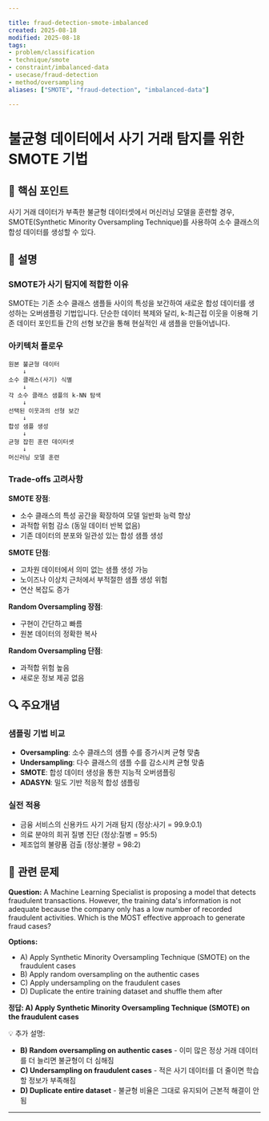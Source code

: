 ```yaml
---

title: fraud-detection-smote-imbalanced
created: 2025-08-18
modified: 2025-08-18
tags:
- problem/classification
- technique/smote
- constraint/imbalanced-data
- usecase/fraud-detection
- method/oversampling
aliases: ["SMOTE", "fraud-detection", "imbalanced-data"]

---
```


# 불균형 데이터에서 사기 거래 탐지를 위한 SMOTE 기법

## 🎯 핵심 포인트

사기 거래 데이터가 부족한 불균형 데이터셋에서 머신러닝 모델을 훈련할 경우, SMOTE(Synthetic Minority Oversampling Technique)를 사용하여 소수 클래스의 합성 데이터를 생성할 수 있다.

## 📝 설명

### SMOTE가 사기 탐지에 적합한 이유

SMOTE는 기존 소수 클래스 샘플들 사이의 특성을 보간하여 새로운 합성 데이터를 생성하는 오버샘플링 기법입니다. 단순한 데이터 복제와 달리, k-최근접 이웃을 이용해 기존 데이터 포인트들 간의 선형 보간을 통해 현실적인 새 샘플을 만들어냅니다.

### 아키텍처 플로우

```
원본 불균형 데이터
    ↓
소수 클래스(사기) 식별
    ↓
각 소수 클래스 샘플의 k-NN 탐색
    ↓
선택된 이웃과의 선형 보간
    ↓
합성 샘플 생성
    ↓
균형 잡힌 훈련 데이터셋
    ↓
머신러닝 모델 훈련
```

### Trade-offs 고려사항

**SMOTE 장점**:
- 소수 클래스의 특성 공간을 확장하여 모델 일반화 능력 향상
- 과적합 위험 감소 (동일 데이터 반복 없음)
- 기존 데이터의 분포와 일관성 있는 합성 샘플 생성

**SMOTE 단점**:
- 고차원 데이터에서 의미 없는 샘플 생성 가능
- 노이즈나 이상치 근처에서 부적절한 샘플 생성 위험
- 연산 복잡도 증가

**Random Oversampling 장점**:
- 구현이 간단하고 빠름
- 원본 데이터의 정확한 복사

**Random Oversampling 단점**:
- 과적합 위험 높음
- 새로운 정보 제공 없음

## 🔍 주요개념

### 샘플링 기법 비교

- **Oversampling**: 소수 클래스의 샘플 수를 증가시켜 균형 맞춤
- **Undersampling**: 다수 클래스의 샘플 수를 감소시켜 균형 맞춤
- **SMOTE**: 합성 데이터 생성을 통한 지능적 오버샘플링
- **ADASYN**: 밀도 기반 적응적 합성 샘플링

### 실전 적용

- 금융 서비스의 신용카드 사기 거래 탐지 (정상:사기 = 99.9:0.1)
- 의료 분야의 희귀 질병 진단 (정상:질병 = 95:5)
- 제조업의 불량품 검출 (정상:불량 = 98:2)

## 📝 관련 문제

**Question:** A Machine Learning Specialist is proposing a model that detects fraudulent transactions. However, the training data's information is not adequate because the company only has a low number of recorded fraudulent activities. Which is the MOST effective approach to generate fraud cases?

**Options:**

- A) Apply Synthetic Minority Oversampling Technique (SMOTE) on the fraudulent cases
- B) Apply random oversampling on the authentic cases
- C) Apply undersampling on the fraudulent cases
- D) Duplicate the entire training dataset and shuffle them after

**정답: A) Apply Synthetic Minority Oversampling Technique (SMOTE) on the fraudulent cases**

💡 추가 설명:

- **B) Random oversampling on authentic cases** - 이미 많은 정상 거래 데이터를 더 늘리면 불균형이 더 심해짐
- **C) Undersampling on fraudulent cases** - 적은 사기 데이터를 더 줄이면 학습할 정보가 부족해짐
- **D) Duplicate entire dataset** - 불균형 비율은 그대로 유지되어 근본적 해결이 안됨

---